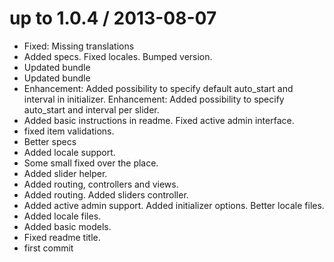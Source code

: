 
up to 1.0.4 / 2013-08-07 
========================

  * Fixed: Missing translations
  * Added specs. Fixed locales. Bumped version.
  * Updated bundle
  * Updated bundle
  * Enhancement: Added possibility to specify default auto_start and interval in initializer. Enhancement: Added possibility to specify auto_start and interval per slider.
  * Added basic instructions in readme. Fixed active admin interface.
  * fixed item validations.
  * Better specs
  * Added locale support.
  * Some small fixed over the place.
  * Added slider helper.
  * Added routing, controllers and views.
  * Added routing. Added sliders controller.
  * Added active admin support. Added initializer options. Better locale files.
  * Added locale files.
  * Added basic models.
  * Fixed readme title.
  * first commit
